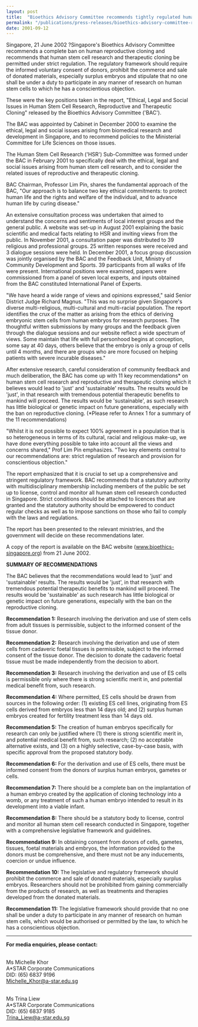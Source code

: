 ```yaml
---
layout: post
title:  "Bioethics Advisory Committee recommends tightly regulated human stem cell research and complete ban on reproductive cloning in Singapore"
permalink: "/publications/press-releases/bioethics-advisory-committee-recommends-tightly-regulated-human-stem-cell-research-and-complete-ban-on-reproductive-cloning-in-singapore"
date: 2001-09-12
---
```


Singapore, 21 June 2002 ?Singapore's Bioethics Advisory Committee recommends a complete ban on human reproductive cloning and recommends that human stem cell research and therapeutic cloning be permitted under strict regulation. The regulatory framework should require the informed voluntary consent of donors, prohibit the commerce and sale of donated materials, especially surplus embryos and stipulate that no one shall be under a duty to participate in any manner of research on human stem cells to which he has a conscientious objection.

These were the key positions taken in the report, "Ethical, Legal and Social Issues in Human Stem Cell Research, Reproductive and Therapeutic Cloning" released by the Bioethics Advisory Committee ('BAC').

The BAC was appointed by Cabinet in December 2000 to examine the ethical, legal and social issues arising from biomedical research and development in Singapore, and to recommend policies to the Ministerial Committee for Life Sciences on those issues.

The Human Stem Cell Research ('HSR') Sub-Committee was formed under the BAC in February 2001 to specifically deal with the ethical, legal and social issues arising from human stem cell research, and to consider the related issues of reproductive and therapeutic cloning.

BAC Chairman, Professor Lim Pin, shares the fundamental approach of the BAC, "Our approach is to balance two key ethical commitments: to protect human life and the rights and welfare of the individual, and to advance human life by curing disease."

An extensive consultation process was undertaken that aimed to understand the concerns and sentiments of local interest groups and the general public. A website was set-up in August 2001 explaining the basic scientific and medical facts relating to HSR and inviting views from the public. In November 2001, a consultation paper was distributed to 39 religious and professional groups. 25 written responses were received and 3 dialogue sessions were held. In December 2001, a focus group discussion was jointly organised by the BAC and the Feedback Unit, Ministry of Community Development and Sports. 39 participants from all walks of life were present. International positions were examined, papers were commissioned from a panel of seven local experts, and inputs obtained from the BAC constituted International Panel of Experts.

"We have heard a wide range of views and opinions expressed," said Senior District Judge Richard Magnus. "This was no surprise given Singapore's diverse multi-religious, multi-cultural and multi-racial population. The report identifies the crux of the matter as arising from the ethics of deriving embryonic stem cells from human embryos for research purposes. The thoughtful written submissions by many groups and the feedback given through the dialogue sessions and our website reflect a wide spectrum of views. Some maintain that life with full personhood begins at conception, some say at 40 days, others believe that the embryo is only a group of cells until 4 months, and there are groups who are more focused on helping patients with severe incurable diseases."

After extensive research, careful consideration of community feedback and much deliberation, the BAC has come up with 11 key recommendations* on human stem cell research and reproductive and therapeutic cloning which it believes would lead to 'just' and 'sustainable' results. The results would be 'just', in that research with tremendous potential therapeutic benefits to mankind will proceed. The results would be 'sustainable', as such research has little biological or genetic impact on future generations, especially with the ban on reproductive cloning. (*Please refer to Annex 1 for a summary of the 11 recommendations)

"Whilst it is not possible to expect 100% agreement in a population that is so heterogeneous in terms of its cultural, racial and religious make-up, we have done everything possible to take into account all the views and concerns shared," Prof Lim Pin emphasizes. "Two key elements central to our recommendations are: strict regulation of research and provision for conscientious objection."

The report emphasized that it is crucial to set up a comprehensive and stringent regulatory framework. BAC recommends that a statutory authority with multidisciplinary membership including members of the public be set up to license, control and monitor all human stem cell research conducted in Singapore. Strict conditions should be attached to licences that are granted and the statutory authority should be empowered to conduct regular checks as well as to impose sanctions on those who fail to comply with the laws and regulations.

The report has been presented to the relevant ministries, and the government will decide on these recommendations later.

A copy of the report is available on the BAC website (www.bioethics-singapore.org) from 21 June 2002.


**SUMMARY OF RECOMMENDATIONS**

The BAC believes that the recommendations would lead to 'just' and 'sustainable' results. The results would be 'just', in that research with tremendous potential therapeutic benefits to mankind will proceed. The results would be 'sustainable' as such research has little biological or genetic impact on future generations, especially with the ban on the reproductive cloning.

**Recommendation 1:** Research involving the derivation and use of stem cells from adult tissues is permissible, subject to the informed consent of the tissue donor.

**Recommendation 2:** Research involving the derivation and use of stem cells from cadaveric foetal tissues is permissible, subject to the informed consent of the tissue donor. The decision to donate the cadaveric foetal tissue must be made independently from the decision to abort.

**Recommendation 3:** Research involving the derivation and use of ES cells is permissible only where there is strong scientific merit in, and potential medical benefit from, such research.

**Recommendation 4:** Where permitted, ES cells should be drawn from sources in the following order: (1) existing ES cell lines, originating from ES cells derived from embryos less than 14 days old; and (2) surplus human embryos created for fertility treatment less than 14 days old.

**Recommendation 5:** The creation of human embryos specifically for research can only be justified where (1) there is strong scientific merit in, and potential medical benefit from, such research; (2) no acceptable alternative exists, and (3) on a highly selective, case-by-case basis, with specific approval from the proposed statutory body.

**Recommendation 6:** For the derivation and use of ES cells, there must be informed consent from the donors of surplus human embryos, gametes or cells.

**Recommendation 7:** There should be a complete ban on the implantation of a human embryo created by the application of cloning technology into a womb, or any treatment of such a human embryo intended to result in its development into a viable infant.

**Recommendation 8:** There should be a statutory body to license, control and monitor all human stem cell research conducted in Singapore, together with a comprehensive legislative framework and guidelines.

**Recommendation 9:** In obtaining consent from donors of cells, gametes, tissues, foetal materials and embryos, the information provided to the donors must be comprehensive, and there must not be any inducements, coercion or undue influence.

**Recommendation 10:** The legislative and regulatory framework should prohibit the commerce and sale of donated materials, especially surplus embryos. Researchers should not be prohibited from gaining commercially from the products of research, as well as treatments and therapies developed from the donated materials.

**Recommendation 11:** The legislative framework should provide that no one shall be under a duty to participate in any manner of research on human stem cells, which would be authorised or permitted by the law, to which he has a conscientious objection.
 
---
 
**For media enquiries, please contact:**

<br>Ms Michelle Khor
<br>A*STAR Corporate Communications
<br>DID: (65) 6837 9196
<br>Michelle_Khor@a-star.edu.sg	

<br>Ms Trina Liew
<br>A*STAR Corporate Communications
<br>DID: (65) 6837 9185
<br>Trina_Liew@a-star.edu.sg
 
